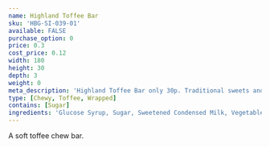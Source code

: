 ```yaml
---
name: Highland Toffee Bar
sku: 'HBG-SI-039-01'
available: FALSE
purchase_option: 0
price: 0.3
cost_price: 0.12
width: 180
height: 30
depth: 3
weight: 0
meta_description: 'Highland Toffee Bar only 30p. Traditional sweets and more at Humbugs Confectionery Store. Specialists in satisfying your sweet tooth!'
type: [Chewy, Toffee, Wrapped]
contains: [Sugar]
ingredients: 'Glucose Syrup, Sugar, Sweetened Condensed Milk, Vegetable Oil, Salt, Flavouring'
---
```

A soft toffee chew bar.